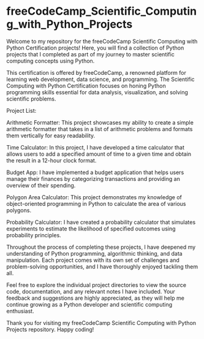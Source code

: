 # freeCodeCamp_Scientific_Computing_with_Python_Projects
Welcome to my repository for the freeCodeCamp Scientific Computing with Python Certification projects! Here, you will find a collection of Python projects that I completed as part of my journey to master scientific computing concepts using Python.

This certification is offered by freeCodeCamp, a renowned platform for learning web development, data science, and programming. The Scientific Computing with Python Certification focuses on honing Python programming skills essential for data analysis, visualization, and solving scientific problems.

Project List:

Arithmetic Formatter: This project showcases my ability to create a simple arithmetic formatter that takes in a list of arithmetic problems and formats them vertically for easy readability.

Time Calculator: In this project, I have developed a time calculator that allows users to add a specified amount of time to a given time and obtain the result in a 12-hour clock format.

Budget App: I have implemented a budget application that helps users manage their finances by categorizing transactions and providing an overview of their spending.

Polygon Area Calculator: This project demonstrates my knowledge of object-oriented programming in Python to calculate the area of various polygons.

Probability Calculator: I have created a probability calculator that simulates experiments to estimate the likelihood of specified outcomes using probability principles.

Throughout the process of completing these projects, I have deepened my understanding of Python programming, algorithmic thinking, and data manipulation. Each project comes with its own set of challenges and problem-solving opportunities, and I have thoroughly enjoyed tackling them all.

Feel free to explore the individual project directories to view the source code, documentation, and any relevant notes I have included. Your feedback and suggestions are highly appreciated, as they will help me continue growing as a Python developer and scientific computing enthusiast.

Thank you for visiting my freeCodeCamp Scientific Computing with Python Projects repository. Happy coding!
